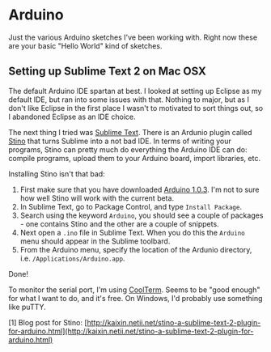 Arduino
=======

Just the various Arduino sketches I've been working with. Right now these are your basic "Hello World" kind of sketches.

Setting up Sublime Text 2 on Mac OSX
---

The default Arduino IDE spartan at best. I looked at setting up Eclipse as my default IDE, but ran into some issues with that. Nothing to major, but as I don't like Eclipse in the first place I wasn't to motivated to sort things out, so I abandoned Eclipse as an IDE choice.

The next thing I tried was [Sublime Text](http://www.sublimetext.com/). There is an Ardunio plugin called [Stino](https://github.com/Robot-Will/Stino) that turns Sublime into a not bad IDE. In terms of writing your programs, Stino can pretty much do everything the Arduino IDE can do: compile programs, upload them to your Arduino board, import libraries, etc.



Installing Stino isn't that bad:

1. First make sure that you have downloaded [Arduino 1.0.3](http://arduino.cc/en/Main/Software). I'm not to sure how well Stino will work with the current beta.
2. In Sublime Text, go to Package Control, and type `Install Package`.
3. Search using the keyword `Arduino`, you should see a couple of packages - one contains Stino and the other are a couple of snippets.
4. Next open a `.ino` file in Sublime Text. When you do this the `Arduino` menu should appear in the Sublime toolbard.
5. From the Arduino menu, specify the location of the Ardunio directory, i.e. `/Applications/Arduino.app`.

Done!

To monitor the serial port, I'm using [CoolTerm](http://freeware.the-meiers.org/).  Seems to be "good enough" for what I want to do, and it's free. On Windows, I'd probably use something like puTTY.

[1] Blog post for Stino: [http://kaixin.netii.net/stino-a-sublime-text-2-plugin-for-arduino.html](http://kaixin.netii.net/stino-a-sublime-text-2-plugin-for-arduino.html)